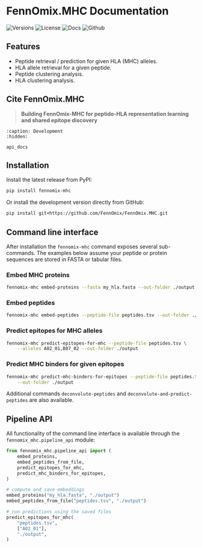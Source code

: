 
# FennOmix.MHC Documentation
![Versions](https://img.shields.io/badge/python-3.10_%7C_3.11_%7C_3.12-brightgreen)
![License](https://img.shields.io/badge/License-Apache-brightgreen)
![Docs](https://readthedocs.org/projects/fennomixmhc/badge/?version=latest)
![Github](https://img.shields.io/github/stars/fennomix/fennomix.mhc?style=social)

## Features
- Peptide retrieval / prediction for given HLA (MHC) alleles.
- HLA allele retrieval for a given peptide.
- Peptide clustering analysis.
- HLA clustering analysis.

## Cite FennOmix.MHC
> **Building FennOmix-MHC for peptide-HLA representation learning and shared epitope discovery**<br>

```{toctree}
:caption: Development
:hidden:

api_docs
```

## Installation

Install the latest release from PyPI:

```bash
pip install fennomix-mhc
```

Or install the development version directly from GitHub:

```bash
pip install git+https://github.com/FennOmix/FennOmix.MHC.git
```

## Command line interface

After installation the `fennomix-mhc` command exposes several sub-commands.  The examples below assume your peptide or protein sequences are stored in FASTA or tabular files.

### Embed MHC proteins

```bash
fennomix-mhc embed-proteins --fasta my_hla.fasta --out-folder ./output
```

### Embed peptides

```bash
fennomix-mhc embed-peptides --peptide-file peptides.tsv --out-folder ./output
```

### Predict epitopes for MHC alleles

```bash
fennomix-mhc predict-epitopes-for-mhc --peptide-file peptides.tsv \
    --alleles A02_01,B07_02 --out-folder ./output
```

### Predict MHC binders for given epitopes

```bash
fennomix-mhc predict-mhc-binders-for-epitopes --peptide-file peptides.tsv \
    --out-folder ./output
```

Additional commands `deconvolute-peptides` and `deconvolute-and-predict-peptides` are also available.

## Pipeline API

All functionality of the command line interface is available through the `fennomix_mhc.pipeline_api` module:

```python
from fennomix_mhc.pipeline_api import (
    embed_proteins,
    embed_peptides_from_file,
    predict_epitopes_for_mhc,
    predict_mhc_binders_for_epitopes,
)

# compute and save embeddings
embed_proteins("my_hla.fasta", "./output")
embed_peptides_from_file("peptides.tsv", "./output")

# run predictions using the saved files
predict_epitopes_for_mhc(
    "peptides.tsv",
    ["A02_01"],
    "./output",
)
```
